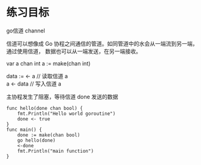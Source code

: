 练习目标
=======
go信道 channel

信道可以想像成 Go 协程之间通信的管道。如同管道中的水会从一端流到另一端，通过使用信道，
数据也可以从一端发送，在另一端接收。

var a chan int
a := make(chan int)

data := <- a // 读取信道 a  
a <- data // 写入信道 a

主协程发生了阻塞，等待信道 done 发送的数据

    func hello(done chan bool) {  
        fmt.Println("Hello world goroutine")
        done <- true
    }
    func main() {  
        done := make(chan bool)
        go hello(done)
        <-done
        fmt.Println("main function")
    }